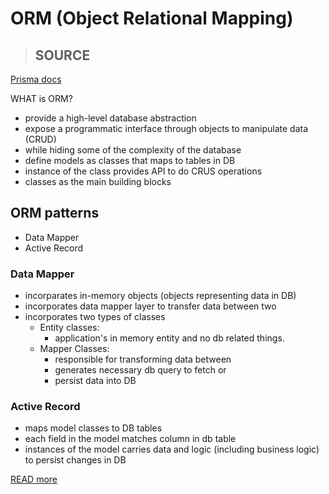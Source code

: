 

# ORM (Object Relational Mapping)

>## SOURCE
<a id="source" href= "https://www.prisma.io/docs/concepts/overview/prisma-in-your-stack/is-prisma-an-orm#what-are-orms">Prisma docs</a>


WHAT is ORM?
- provide a high-level database abstraction
- expose a programmatic interface through objects to manipulate data (CRUD)
- while hiding some of the complexity of the database
- define models as classes that maps to tables in DB
- instance of the class provides API to do CRUS operations
- classes as the main building blocks

## ORM patterns

- Data Mapper
- Active Record

### Data Mapper
- incorparates in-memory objects (objects representing data in DB)
- incorporates data mapper layer to transfer data between two
- incorporates two types of classes
    - Entity classes:
        - application's in memory entity and no db related things.
    - Mapper Classes:
        - responsible for transforming data between
        -  generates necessary db query to fetch or
        - persist data into DB



### Active Record
- maps model classes to DB tables
- each field in the model matches column in db table
- instances of the model carries data and logic (including business logic) to persist changes in DB

[READ more](#source)
